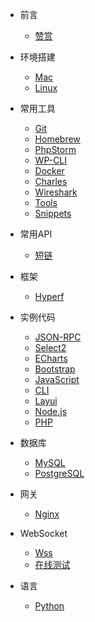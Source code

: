 * 前言
    * [赞赏](donate.md)

* 环境搭建
    * [Mac](development/mac.md)
    * [Linux](development/linux.md)

* 常用工具
    * [Git](tools/git.md)
    * [Homebrew](tools/brew.md)
    * [PhpStorm](tools/phpstorm.md)
    * [WP-CLI](tools/wp-cli.md)
    * [Docker](tools/docker.md)
    * [Charles](tools/charles.md)
    * [Wireshark](tools/wireshark.md)
    * [Tools](tools/tools.md)
    * [Snippets](tools/snippets.md)

* 常用API
    * [短链](api/short_url.md)

* 框架
    * [Hyperf](framework/hyperf.md)

* 实例代码
    * [JSON-RPC](code/hyperf-jsonrpc.md)
    * [Select2](code/select2.md)
    * [ECharts](code/echarts.md)
    * [Bootstrap](code/bootstrap.md)
    * [JavaScript](code/javascript.md)
    * [CLI](code/cli.md)
    * [Layui](code/layui.md)
    * [Node.js](code/nodejs.md)
    * [PHP](code/php.md)

* 数据库
    * [MySQL](database/mysql.md)
    * [PostgreSQL](database/postgresql.md)

* 网关
    * [Nginx](gateway/nginx.md)

* WebSocket
    * [Wss](code/websocket.md)
    * [在线测试](http://wstool.js.org)

* 语言
    * [Python](language/python.md)